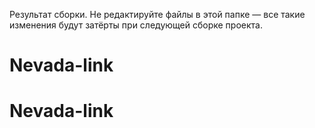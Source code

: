 Результат сборки. Не редактируйте файлы в этой папке — все такие изменения будут затёрты при следующей сборке проекта.
# Nevada-link
# Nevada-link
